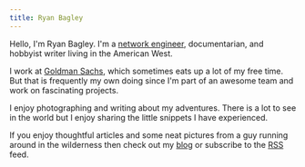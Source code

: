 ```yaml
---
title: Ryan Bagley
---
```


Hello, I'm Ryan Bagley. I'm a [network engineer](https://www.indeed.com/career-advice/finding-a-job/what-is-a-network-engineer), documentarian, and hobbyist writer living in the American West.

I work at [Goldman Sachs](https://www.goldmansachs.com/), which sometimes eats up a lot of my free time. But that is frequently my own doing since I'm part of an awesome team and work on fascinating projects.

I enjoy photographing and writing about my adventures. There is a lot to see in the world but I enjoy sharing the little snippets I have experienced.

If you enjoy thoughtful articles and some neat pictures from a guy running around in the wilderness then check out my [blog](/blog) or subscribe to the [RSS](/atom.xml) feed.
